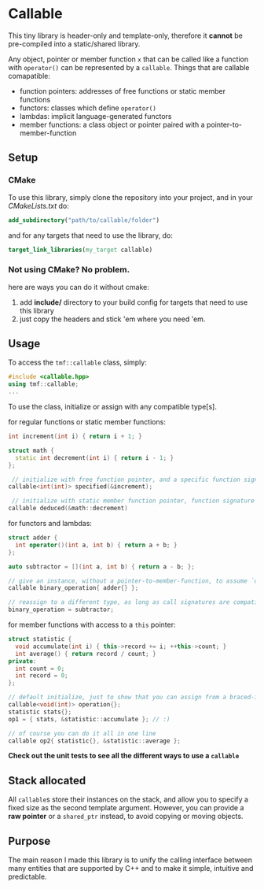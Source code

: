 # Callable
This tiny library is header-only and template-only, therefore it **cannot** be pre-compiled into a static/shared library.

Any object, pointer or member function `x` that can be called like a function with `operator()` can be represented by a `callable`.
Things that are callable comapatible:
 - function pointers: addresses of free functions or static member functions
 - functors: classes which define `operator()`
 - lambdas: implicit language-generated functors
 - member functions: a class object or pointer paired with a pointer-to-member-function

## Setup
### CMake
To use this library, simply clone the repository into your project, and in your *CMakeLists.txt* do:
```cmake
add_subdirectory("path/to/callable/folder")
```
and for any targets that need to use the library, do:
```cmake
target_link_libraries(my_target callable)
```

### Not using CMake? No problem.
here are ways you can do it without cmake:
1. add **include/** directory to your build config for targets that need to use this library
2. just copy the headers and stick 'em where you need 'em.

## Usage
To access the `tmf::callable` class, simply:
```c++
#include <callable.hpp>
using tmf::callable;
...
```
To use the class, initialize or assign with any compatible type[s].

for regular functions or static member functions:
```c++
int increment(int i) { return i + 1; }

struct math {
  static int decrement(int i) { return i - 1; }
};

 // initialize with free function pointer, and a specific function signature
callable<int(int)> specified(&increment);

 // initialize with static member function pointer, function signature is deduced
callable deduced(&math::decrement)
```
for functors and lambdas:
```c++
struct adder {
  int operator()(int a, int b) { return a + b; }
};

auto subtractor = [](int a, int b) { return a - b; };

// give an instance, without a pointer-to-member-function, to assume `operator()`
callable binary_operation{ adder{} };

// reassign to a different type, as long as call signatures are compatible
binary_operation = subtractor;
```
for member functions with access to a `this` pointer:
```c++
struct statistic {
  void accumulate(int i) { this->record += i; ++this->count; }
  int average() { return record / count; }
private:
  int count = 0;
  int record = 0;
};

// default initialize, just to show that you can assign from a braced-init-list
callable<void(int)> operation{};
statistic stats{};
op1 = { stats, &statistic::accumulate }; // :)

// of course you can do it all in one line
callable op2{ statistic{}, &statistic::average };
```

**Check out the unit tests to see all the different ways to use a `callable`**
## Stack allocated
All `callable`s store their instances on the stack, and allow you to specify a fixed size as the second template argument. However, you can provide a **raw pointer** or a `shared_ptr` instead, to avoid copying or moving objects.

## Purpose
The main reason I made this library is to unify the calling interface between many entities that are supported by C++
and to make it simple, intuitive and predictable.
